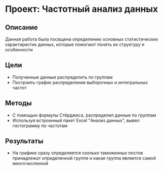 # Проект: Частотный анализ данных
## Описание
Данная работа была посвщена определению основных статистических характиристик данных, которые помогают понять их структуру и особенности

## Цели
- Полученные данные распределить по группам
- Построить график распределения выборочных и интегральных частот 

## Методы
- С помощью формулы Стёрджеса, распределил данные по группам
- Используя встроенный пакет Excel "Анализ данных", вывел гистограмму по частотам

## Результаты
- На графике сразу определяется сколько таможенных постов принадлежат определенной группе и какая группа является самой многочисленной
